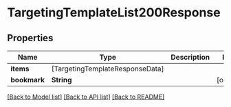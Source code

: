 # TargetingTemplateList200Response

## Properties
Name | Type | Description | Notes
------------ | ------------- | ------------- | -------------
**items** | [TargetingTemplateResponseData] |  | 
**bookmark** | **String** |  | [optional] 

[[Back to Model list]](../README.md#documentation-for-models) [[Back to API list]](../README.md#documentation-for-api-endpoints) [[Back to README]](../README.md)


